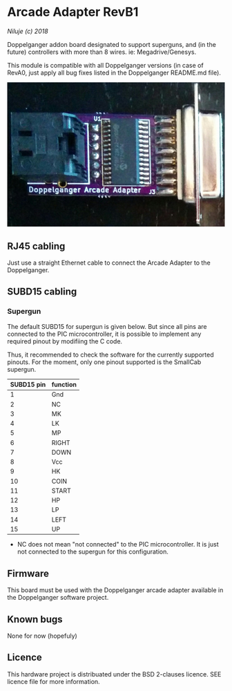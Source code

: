 # Arcade Adapter RevB1
_Niluje (c) 2018_

Doppelganger addon board designated to support superguns, and (in the future) controllers with more than 8 wires. ie: Megadrive/Genesys.

This module is compatible with all Doppelganger versions (in case of RevA0, just apply all bug fixes listed in the Doppelganger README.md file).

![alt tag](render/aa.jpg?raw=true "Arcade adapter first batch")

## RJ45 cabling

Just use a straight Ethernet cable to connect the Arcade Adapter to the Doppelganger.

## SUBD15 cabling

### Supergun

The default SUBD15 for supergun is given below. But since all pins are connected to the
PIC microcontroller, it is possible to implement any required pinout by modifiing the C code.

Thus, it recommended to check the software for the currently supported pinouts.
For the moment, only one pinout supported is the SmallCab supergun.

| SUBD15 pin | function |
|------------|----------|
|          1 | Gnd      |
|          2 | NC       |
|          3 | MK       |
|          4 | LK       |
|          5 | MP       |
|          6 | RIGHT    |
|          7 | DOWN     |
|          8 | Vcc      |
|          9 | HK       |
|         10 | COIN     |
|         11 | START    |
|         12 | HP       |
|         13 | LP       |
|         14 | LEFT     |
|         15 | UP       |

* NC does not mean "not connected" to the PIC microcontroller. It is just not connected to the supergun for this configuration.

## Firmware
This board must be used with the Doppelganger arcade adapter available in the Doppelganger software project.

## Known bugs

None for now (hopefuly)

## Licence

This hardware project is distribuated under the BSD 2-clauses licence.
SEE licence file for more information.
